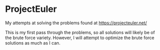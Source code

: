 # ProjectEuler
My attempts at solving the problems found at https://projecteuler.net/

This is my first pass through the problems, so all solutions will likely be 
of the brute force variety. However, I will attempt to optimize the brute force 
solutions as much as I can.
